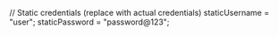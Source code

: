 // Static credentials (replace with actual credentials)
    staticUsername = "user";
    staticPassword = "password@123";